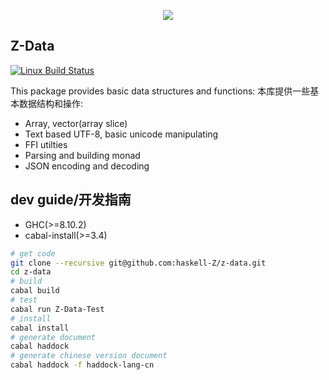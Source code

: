 <p align=center>
  <img src="https://github.com/haskell-Z/Z/raw/master/projectZ.svg">
</p>

## Z-Data

[![Linux Build Status](https://img.shields.io/travis/haskell-z/z-data/master.svg?label=Linux%20build)](https://travis-ci.org/haskell-z/z-data)

This package provides basic data structures and functions:
本库提供一些基本数据结构和操作:

* Array, vector(array slice)
* Text based UTF-8, basic unicode manipulating
* FFI utilties
* Parsing and building monad
* JSON encoding and decoding

## dev guide/开发指南

+ GHC(>=8.10.2) 
+ cabal-install(>=3.4)

```bash
# get code
git clone --recursive git@github.com:haskell-Z/z-data.git 
cd z-data
# build
cabal build
# test
cabal run Z-Data-Test
# install 
cabal install
# generate document
cabal haddock
# generate chinese version document
cabal haddock -f haddock-lang-cn
```
